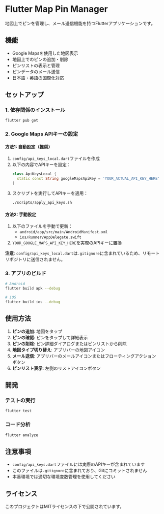 # Flutter Map Pin Manager

地図上でピンを管理し、メール送信機能を持つFlutterアプリケーションです。

## 機能

- Google Mapsを使用した地図表示
- 地図上でのピンの追加・削除
- ピンリストの表示と管理
- ピンデータのメール送信
- 日本語・英語の国際化対応

## セットアップ

### 1. 依存関係のインストール

```bash
flutter pub get
```

### 2. Google Maps APIキーの設定

#### 方法1: 自動設定（推奨）

1. `config/api_keys_local.dart`ファイルを作成
2. 以下の内容でAPIキーを設定：
   ```dart
   class ApiKeysLocal {
     static const String googleMapsApiKey = 'YOUR_ACTUAL_API_KEY_HERE';
   }
   ```
3. スクリプトを実行してAPIキーを適用：
   ```bash
   ./scripts/apply_api_keys.sh
   ```

#### 方法2: 手動設定

1. 以下のファイルを手動で更新：
   - `android/app/src/main/AndroidManifest.xml`
   - `ios/Runner/AppDelegate.swift`
2. `YOUR_GOOGLE_MAPS_API_KEY_HERE`を実際のAPIキーに置換

**注意**: `config/api_keys_local.dart`は`.gitignore`に含まれているため、リモートリポジトリに送信されません。

### 3. アプリのビルド

```bash
# Android
flutter build apk --debug

# iOS
flutter build ios --debug
```

## 使用方法

1. **ピンの追加**: 地図をタップ
2. **ピンの確認**: ピンをタップして詳細表示
3. **ピンの削除**: ピン詳細ダイアログまたはピンリストから削除
4. **地図タイプ切り替え**: アプリバーの地図アイコン
5. **メール送信**: アプリバーのメールアイコンまたはフローティングアクションボタン
6. **ピンリスト表示**: 左側のリストアイコンボタン

## 開発

### テストの実行

```bash
flutter test
```

### コード分析

```bash
flutter analyze
```

## 注意事項

- `config/api_keys.dart`ファイルには実際のAPIキーが含まれています
- このファイルは`.gitignore`に含まれており、Gitにコミットされません
- 本番環境では適切な環境変数管理を使用してください

## ライセンス

このプロジェクトはMITライセンスの下で公開されています。
